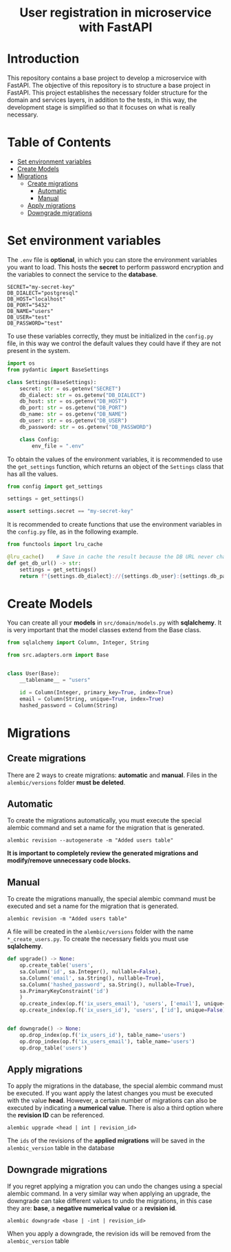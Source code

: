 <div align="center">
  <h1>User registration in microservice with FastAPI</h1>
</div>

# Introduction

This repository contains a base project to develop a microservice with FastAPI. The objective of this repository is to structure a base project in FastAPI. This project establishes the necessary folder structure for the domain and services layers, in addition to the tests, in this way, the development stage is simplified so that it focuses on what is really necessary.

# Table of Contents

- [Set environment variables](#set-environment-variables)
- [Create Models](#create-models)
- [Migrations](#migrations)
  - [Create migrations](#create-migrations)
    - [Automatic](#automatic)
    - [Manual](#manual)
  - [Apply migrations](#apply-migrations)
  - [Downgrade migrations](#downgrade-migrations)

# Set environment variables

The `.env` file is **optional**, in which you can store the environment variables you want to load. This hosts the **secret** to perform password encryption and the variables to connect the service to the **database**.

```
SECRET="my-secret-key"
DB_DIALECT="postgresql"
DB_HOST="localhost"
DB_PORT="5432"
DB_NAME="users"
DB_USER="test"
DB_PASSWORD="test"
```

To use these variables correctly, they must be initialized in the `config.py` file, in this way we control the default values they could have if they are not present in the system.

```py
import os
from pydantic import BaseSettings

class Settings(BaseSettings):
    secret: str = os.getenv("SECRET")
    db_dialect: str = os.getenv("DB_DIALECT")
    db_host: str = os.getenv("DB_HOST")
    db_port: str = os.getenv("DB_PORT")
    db_name: str = os.getenv("DB_NAME")
    db_user: str = os.getenv("DB_USER")
    db_password: str = os.getenv("DB_PASSWORD")

    class Config:
        env_file = ".env"
```

To obtain the values of the environment variables, it is recommended to use the `get_settings` function, which returns an object of the `Settings` class that has all the values.

```py
from config import get_settings

settings = get_settings()

assert settings.secret == "my-secret-key"
```

It is recommended to create functions that use the environment variables in the `config.py` file, as in the following example.

```py
from functools import lru_cache

@lru_cache()    # Save in cache the result because the DB URL never change
def get_db_url() -> str:
    settings = get_settings()
    return f"{settings.db_dialect}://{settings.db_user}:{settings.db_password}@{settings.db_host}:{settings.db_port}/{settings.db_name}"

```

# Create Models

You can create all your **models** in `src/domain/models.py` with **sqlalchemy**. It is very important that the model classes extend from the Base class.

```py
from sqlalchemy import Column, Integer, String

from src.adapters.orm import Base


class User(Base):
    __tablename__ = "users"

    id = Column(Integer, primary_key=True, index=True)
    email = Column(String, unique=True, index=True)
    hashed_password = Column(String)

```

# Migrations

## Create migrations

There are 2 ways to create migrations: **automatic** and **manual**. Files in the `alembic/versions` folder **must be deleted**.

## Automatic

To create the migrations automatically, you must execute the special alembic command and set a name for the migration that is generated.

```
alembic revision --autogenerate -m "Added users table"
```

**It is important to completely review the generated migrations and modify/remove unnecessary code blocks.**

## Manual

To create the migrations manually, the special alembic command must be executed and set a name for the migration that is generated.

```
alembic revision -m "Added users table"
```

A file will be created in the `alembic/versions` folder with the name `*_create_users.py`. To create the necessary fields you must use **sqlalchemy**.

```py
def upgrade() -> None:
    op.create_table('users',
    sa.Column('id', sa.Integer(), nullable=False),
    sa.Column('email', sa.String(), nullable=True),
    sa.Column('hashed_password', sa.String(), nullable=True),
    sa.PrimaryKeyConstraint('id')
    )
    op.create_index(op.f('ix_users_email'), 'users', ['email'], unique=True)
    op.create_index(op.f('ix_users_id'), 'users', ['id'], unique=False)


def downgrade() -> None:
    op.drop_index(op.f('ix_users_id'), table_name='users')
    op.drop_index(op.f('ix_users_email'), table_name='users')
    op.drop_table('users')
```

## Apply migrations

To apply the migrations in the database, the special alembic command must be executed. If you want apply the latest changes you must be executed with the value **head**. However, a certain number of migrations can also be executed by indicating a **numerical value**. There is also a third option where the **revision ID** can be referenced.

```
alembic upgrade <head | int | revision_id>
```

The `ids` of the revisions of the **applied migrations** will be saved in the `alembic_version` table in the database

## Downgrade migrations

If you regret applying a migration you can undo the changes using a special alembic command. In a very similar way when applying an upgrade, the downgrade can take different values to undo the migrations, in this case they are: **base**, a **negative numerical value** or a **revision id**.

```
alembic downgrade <base | -int | revision_id>
```

When you apply a downgrade, the revision ids will be removed from the `alembic_version` table
